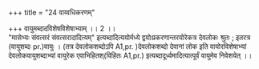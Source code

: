 +++
title = "24 वाय्वधिकरणम्"

+++
वायुमब्दादविशेषविशेषाभ्याम् ।। 2 ।।   
 "मासेभ्यः संवत्सरं संवत्सरादादित्यम्" इत्यब्दादित्ययोर्मध्ये द्वयोःप्रकरणान्तरयोरेकत्र देवलोकः श्रुतः ; इतरत्र (वायुशब्दः pr.)वायुः । (तत्र देवलोकशब्दोऽपि A1,pr. )देवलोकशब्दो देवानां लोक इति वायोरविशेषाभ्यां देवलोकवायुशब्दाभ्यां वायुरेक एवाभिहितश्(विहितः A1,pr.) इत्यब्दादूर्ध्वमादित्यात्पूर्वं वायुमेव निवेशयेत् ।।